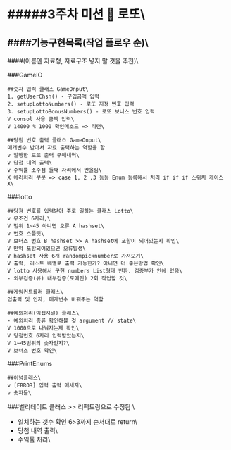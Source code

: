 #####3주차 미션 📜 로또\
======

####기능구현목록(작업 플로우 순)\
------
####(이름엔 자료형, 자료구조 넣지 말 것을 추천)\

###GameIO
```
##숫자 입력 클래스 GameOnput\
1. getUserChsh() - 구입금액 입력
2. setupLottoNumbers() - 로또 지정 번호 입력
3. setupLottoBonusNumbers() - 로또 보너스 번호 입력
V consol 사용 금액 입력\
V 14000 % 1000 확인메소드 => 리턴\

##당첨 번호 출력 클래스 GameOnput\
매개변수 받아서 자료 출력하는 역할을 함
v 발행한 로또 출력 구매내역\
v 당첨 내역 출력\
v 수익률 소수점 둘째 자리에서 반올림\
X 에러처리 부분 => case 1, 2 ,3 등등 Enum 등록해서 처리 if if if 스위치 케이스 X\
```

###lotto
```
##당첨 번호를 입력받아 주로 일하는 클래스 Lotto\
v 무조건 6자리,\
V 범위 1~45 아니면 오류 A hashset\
v 번호 스플릿\
V 보너스 번호 B hashset >> A hashset에 포함이 되어있는지 확인\
V 만약 포함되어있으면 오류발생\
V hashset 사용 6개 randompicknumber로 가져오기\
V 출력, 리스트 배열로 출력 가능한가? 아니면 더 좋은방법 확인\
V lotto 사용해서 구현 numbers List형태 반환. 검증부가 안에 있음\
- 외부검증(뷰) 내부검증(도메인) 2회 작업할 것\

##게임컨트롤러 클래스\
입출력 및 인자, 매개변수 바꿔주는 역할

##예외처리(익셉셔널) 클래스\
- 예외처리 종류 확인해볼 것 argument // state\
V 1000으로 나눠지는제 확인\
V 당첨번호 6자리 입력받았는지\
V 1~45범위의 숫자인지?\
V 보너스 번호 확인\
```



###PrintEnums
```
##이넘클래스\
v [ERROR] 입력 출력 메세지\
v 숫자들\
```

###벨리데이트 클래스 >> 리팩토링으로 수정됨 \
- 일치하는 갯수 확인 6>3까지 순서대로 return\
- 당첨 내역 출력\
- 수익률 처리\





